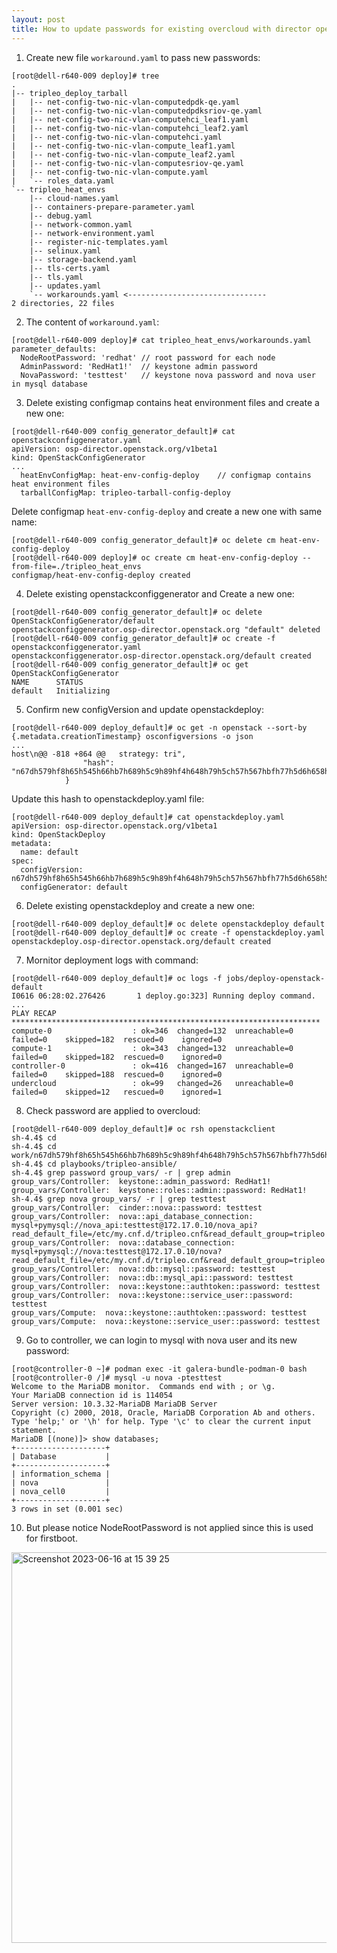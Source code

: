 ```yaml
---
layout: post
title: How to update passwords for existing overcloud with director operator?
---
```

1. Create new file `workaround.yaml` to pass new passwords: 
```
[root@dell-r640-009 deploy]# tree
.
|-- tripleo_deploy_tarball
|   |-- net-config-two-nic-vlan-computedpdk-qe.yaml
|   |-- net-config-two-nic-vlan-computedpdksriov-qe.yaml
|   |-- net-config-two-nic-vlan-computehci_leaf1.yaml
|   |-- net-config-two-nic-vlan-computehci_leaf2.yaml
|   |-- net-config-two-nic-vlan-computehci.yaml
|   |-- net-config-two-nic-vlan-compute_leaf1.yaml
|   |-- net-config-two-nic-vlan-compute_leaf2.yaml
|   |-- net-config-two-nic-vlan-computesriov-qe.yaml
|   |-- net-config-two-nic-vlan-compute.yaml
|   `-- roles_data.yaml
`-- tripleo_heat_envs
    |-- cloud-names.yaml
    |-- containers-prepare-parameter.yaml
    |-- debug.yaml
    |-- network-common.yaml
    |-- network-environment.yaml
    |-- register-nic-templates.yaml
    |-- selinux.yaml
    |-- storage-backend.yaml
    |-- tls-certs.yaml
    |-- tls.yaml
    |-- updates.yaml
    `-- workarounds.yaml <-------------------------------
2 directories, 22 files
```

2. The content of `workaround.yaml`:
```
[root@dell-r640-009 deploy]# cat tripleo_heat_envs/workarounds.yaml 
parameter_defaults:
  NodeRootPassword: 'redhat' // root password for each node
  AdminPassword: 'RedHat1!'  // keystone admin password
  NovaPassword: 'testtest'   // keystone nova password and nova user in mysql database
```

3. Delete existing configmap contains heat environment files and create a new one:
```
[root@dell-r640-009 config_generator_default]# cat openstackconfiggenerator.yaml 
apiVersion: osp-director.openstack.org/v1beta1
kind: OpenStackConfigGenerator
...
  heatEnvConfigMap: heat-env-config-deploy    // configmap contains heat environment files
  tarballConfigMap: tripleo-tarball-config-deploy
```
Delete configmap `heat-env-config-deploy` and create a new one with same name:
```
[root@dell-r640-009 config_generator_default]# oc delete cm heat-env-config-deploy
[root@dell-r640-009 deploy]# oc create cm heat-env-config-deploy --from-file=./tripleo_heat_envs
configmap/heat-env-config-deploy created
```

4. Delete existing openstackconfiggenerator and Create a new one:
```
[root@dell-r640-009 config_generator_default]# oc delete OpenStackConfigGenerator/default
openstackconfiggenerator.osp-director.openstack.org "default" deleted
[root@dell-r640-009 config_generator_default]# oc create -f openstackconfiggenerator.yaml 
openstackconfiggenerator.osp-director.openstack.org/default created
[root@dell-r640-009 config_generator_default]# oc get OpenStackConfigGenerator
NAME      STATUS
default   Initializing
```

5. Confirm new configVersion and update openstackdeploy:
```
[root@dell-r640-009 deploy_default]# oc get -n openstack --sort-by {.metadata.creationTimestamp} osconfigversions -o json
...
host\n@@ -818 +864 @@   strategy: tri",
                "hash": "n67dh579hf8h65h545h66hb7h689h5c9h89hf4h648h79h5ch57h567hbfh77h5d6h658h559hcch579h5bh9fhb5h65fh55ch5bfh66ch548h556q"
            }
```
Update this hash to openstackdeploy.yaml file:
```
[root@dell-r640-009 deploy_default]# cat openstackdeploy.yaml
apiVersion: osp-director.openstack.org/v1beta1
kind: OpenStackDeploy
metadata:
  name: default
spec:
  configVersion: n67dh579hf8h65h545h66hb7h689h5c9h89hf4h648h79h5ch57h567hbfh77h5d6h658h559hcch579h5bh9fhb5h65fh55ch5bfh66ch548h556q
  configGenerator: default
```

6. Delete existing openstackdeploy and create a new one:
```
[root@dell-r640-009 deploy_default]# oc delete openstackdeploy default
[root@dell-r640-009 deploy_default]# oc create -f openstackdeploy.yaml
openstackdeploy.osp-director.openstack.org/default created
```

7. Mornitor deployment logs with command:
```
[root@dell-r640-009 deploy_default]# oc logs -f jobs/deploy-openstack-default
I0616 06:28:02.276426       1 deploy.go:323] Running deploy command.
...
PLAY RECAP *********************************************************************
compute-0                  : ok=346  changed=132  unreachable=0    failed=0    skipped=182  rescued=0    ignored=0   
compute-1                  : ok=343  changed=132  unreachable=0    failed=0    skipped=182  rescued=0    ignored=0   
controller-0               : ok=416  changed=167  unreachable=0    failed=0    skipped=188  rescued=0    ignored=0   
undercloud                 : ok=99   changed=26   unreachable=0    failed=0    skipped=12   rescued=0    ignored=1   
```

8.  Check password are applied to overcloud:
```
[root@dell-r640-009 deploy_default]# oc rsh openstackclient
sh-4.4$ cd 
sh-4.4$ cd work/n67dh579hf8h65h545h66hb7h689h5c9h89hf4h648h79h5ch57h567hbfh77h5d6h658h559hcch579h5bh9fhb5h65fh55ch5bfh66ch548h556q/
sh-4.4$ cd playbooks/tripleo-ansible/
sh-4.4$ grep password group_vars/ -r | grep admin
group_vars/Controller:  keystone::admin_password: RedHat1!
group_vars/Controller:  keystone::roles::admin::password: RedHat1!
sh-4.4$ grep nova group_vars/ -r | grep testtest
group_vars/Controller:  cinder::nova::password: testtest
group_vars/Controller:  nova::api_database_connection: mysql+pymysql://nova_api:testtest@172.17.0.10/nova_api?read_default_file=/etc/my.cnf.d/tripleo.cnf&read_default_group=tripleo
group_vars/Controller:  nova::database_connection: mysql+pymysql://nova:testtest@172.17.0.10/nova?read_default_file=/etc/my.cnf.d/tripleo.cnf&read_default_group=tripleo
group_vars/Controller:  nova::db::mysql::password: testtest
group_vars/Controller:  nova::db::mysql_api::password: testtest
group_vars/Controller:  nova::keystone::authtoken::password: testtest
group_vars/Controller:  nova::keystone::service_user::password: testtest
group_vars/Compute:  nova::keystone::authtoken::password: testtest
group_vars/Compute:  nova::keystone::service_user::password: testtest
```

9.  Go to controller, we can login to mysql with nova user and its new password:
```
[root@controller-0 ~]# podman exec -it galera-bundle-podman-0 bash
[root@controller-0 /]# mysql -u nova -ptesttest
Welcome to the MariaDB monitor.  Commands end with ; or \g.
Your MariaDB connection id is 114054
Server version: 10.3.32-MariaDB MariaDB Server
Copyright (c) 2000, 2018, Oracle, MariaDB Corporation Ab and others.
Type 'help;' or '\h' for help. Type '\c' to clear the current input statement.
MariaDB [(none)]> show databases;
+--------------------+
| Database           |
+--------------------+
| information_schema |
| nova               |
| nova_cell0         |
+--------------------+
3 rows in set (0.001 sec)
```

10. But please notice NodeRootPassword is not applied since this is used for firstboot.
<img width="625" alt="Screenshot 2023-06-16 at 15 39 25" src="https://github.com/Meiyan-Zheng/meiyanblog/assets/30589773/951d1a4e-beed-491e-b599-3279cf1df794">

